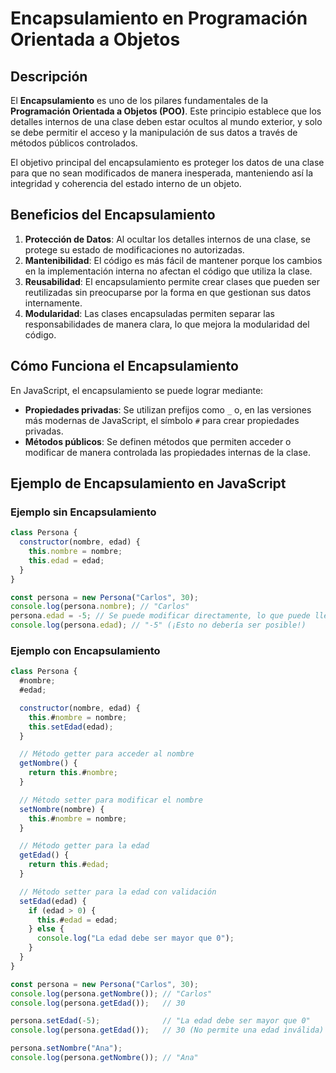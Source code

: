 # Encapsulamiento en Programación Orientada a Objetos

## Descripción

El **Encapsulamiento** es uno de los pilares fundamentales de la **Programación Orientada a Objetos (POO)**. Este principio establece que los detalles internos de una clase deben estar ocultos al mundo exterior, y solo se debe permitir el acceso y la manipulación de sus datos a través de métodos públicos controlados.

El objetivo principal del encapsulamiento es proteger los datos de una clase para que no sean modificados de manera inesperada, manteniendo así la integridad y coherencia del estado interno de un objeto.

## Beneficios del Encapsulamiento

1. **Protección de Datos**: Al ocultar los detalles internos de una clase, se protege su estado de modificaciones no autorizadas.
2. **Mantenibilidad**: El código es más fácil de mantener porque los cambios en la implementación interna no afectan el código que utiliza la clase.
3. **Reusabilidad**: El encapsulamiento permite crear clases que pueden ser reutilizadas sin preocuparse por la forma en que gestionan sus datos internamente.
4. **Modularidad**: Las clases encapsuladas permiten separar las responsabilidades de manera clara, lo que mejora la modularidad del código.

## Cómo Funciona el Encapsulamiento

En JavaScript, el encapsulamiento se puede lograr mediante:

- **Propiedades privadas**: Se utilizan prefijos como `_` o, en las versiones más modernas de JavaScript, el símbolo `#` para crear propiedades privadas.
- **Métodos públicos**: Se definen métodos que permiten acceder o modificar de manera controlada las propiedades internas de la clase.

## Ejemplo de Encapsulamiento en JavaScript

### Ejemplo sin Encapsulamiento

```javascript
class Persona {
  constructor(nombre, edad) {
    this.nombre = nombre;
    this.edad = edad;
  }
}

const persona = new Persona("Carlos", 30);
console.log(persona.nombre); // "Carlos"
persona.edad = -5; // Se puede modificar directamente, lo que puede llevar a valores inválidos
console.log(persona.edad); // "-5" (¡Esto no debería ser posible!)
````
### Ejemplo con Encapsulamiento

```javascript
class Persona {
  #nombre;
  #edad;

  constructor(nombre, edad) {
    this.#nombre = nombre;
    this.setEdad(edad);
  }

  // Método getter para acceder al nombre
  getNombre() {
    return this.#nombre;
  }

  // Método setter para modificar el nombre
  setNombre(nombre) {
    this.#nombre = nombre;
  }

  // Método getter para la edad
  getEdad() {
    return this.#edad;
  }

  // Método setter para la edad con validación
  setEdad(edad) {
    if (edad > 0) {
      this.#edad = edad;
    } else {
      console.log("La edad debe ser mayor que 0");
    }
  }
}

const persona = new Persona("Carlos", 30);
console.log(persona.getNombre()); // "Carlos"
console.log(persona.getEdad());   // 30

persona.setEdad(-5);              // "La edad debe ser mayor que 0"
console.log(persona.getEdad());   // 30 (No permite una edad inválida)

persona.setNombre("Ana");
console.log(persona.getNombre()); // "Ana"
````
